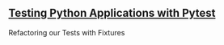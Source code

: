 ## [Testing Python Applications with Pytest](https://semaphoreci.com/community/tutorials/testing-python-applications-with-pytest)  

Refactoring our Tests with Fixtures
